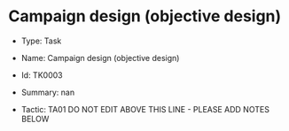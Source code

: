# Campaign design (objective design)

* Type: Task

* Name: Campaign design (objective design)

* Id: TK0003

* Summary: nan

* Tactic: TA01
DO NOT EDIT ABOVE THIS LINE - PLEASE ADD NOTES BELOW
